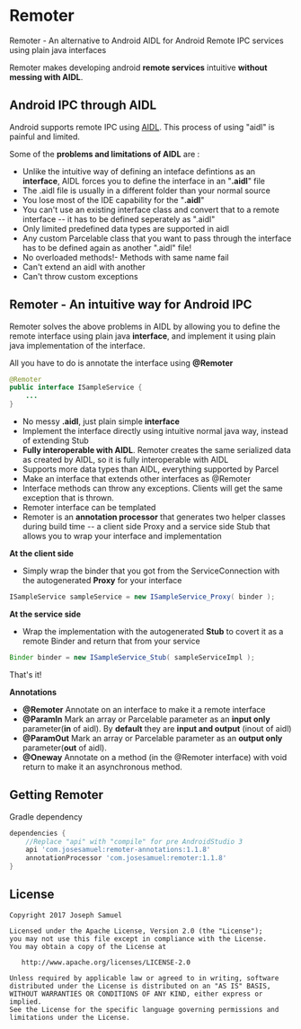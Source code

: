 # Remoter

Remoter  - An alternative to Android AIDL for Android Remote IPC services using plain java interfaces

Remoter makes developing android **remote services** intuitive **without messing with AIDL**.

## Android IPC through AIDL

Android supports remote IPC using [AIDL](https://developer.android.com/guide/components/aidl.html). This process of using "aidl" is painful and limited.

Some of the **problems and limitations of AIDL** are : 

* Unlike the intuitive way of defining an inteface defintions as an **interface**, AIDL forces you to define the interface in an "**.aidl**" file
* The .aidl file is usually in a different folder than your normal source
* You lose most of the IDE capability for the "**.aidl**" 
* You can't use an existing interface class and convert that to a remote interface -- it has to be defined seperately as ".aidl"
* Only limited predefined data types are supported in aidl
* Any custom Parcelable class that you want to pass through the interface has to be defined again as another ".aidl" file!
* No overloaded methods!- Methods with same name fail
* Can't extend an aidl with another
* Can't throw custom exceptions

## Remoter - An intuitive way for Android IPC

Remoter solves the above problems in AIDL by allowing you to define the remote interface using plain java **interface**, and implement it using plain java implementation of the interface.

All you have to do is annotate the interface using **@Remoter**


```java
@Remoter
public interface ISampleService {
    ...
}

```

* No messy **.aidl**, just plain simple **interface**
* Implement the interface directly using intuitive normal java way, instead of extending Stub
* **Fully interoperable with AIDL**. Remoter creates the same serialized data as created by AIDL, so it is fully interoperable with AIDL
* Supports more data types than AIDL, everything supported by Parcel
* Make an interface that extends other interfaces as @Remoter
* Interface methods can throw any exceptions. Clients will get the same exception that is thrown.
* Remoter interface can be templated
* Remoter is an **annotation processor** that generates two helper classes during build time -- a client side Proxy and a service side Stub that allows you to wrap your interface and implementation


**At the client side**

* Simply wrap the binder that you got from the ServiceConnection with the autogenerated **Proxy** for your interface

```java
ISampleService sampleService = new ISampleService_Proxy( binder );

```

**At the service side**

* Wrap the implementation with the autogenerated **Stub** to covert it as a remote Binder and return that from your service

```java
Binder binder = new ISampleService_Stub( sampleServiceImpl );

```

That's it! 


**Annotations**

* **@Remoter** Annotate on an interface to make it a remote interface
* **@ParamIn** Mark an array or Parcelable parameter as an **input only** parameter(**in** of aidl). By **default** they are **input and output** (inout of aidl)
* **@ParamOut** Mark an array or Parcelable parameter as an **output only** parameter(**out** of aidl).
* **@Oneway** Annotate on a method (in the @Remoter interface) with void return to make it an asynchronous method. 



Getting Remoter
--------

Gradle dependency

```groovy
dependencies {
	//Replace "api" with "compile" for pre AndroidStudio 3
    api 'com.josesamuel:remoter-annotations:1.1.8'
    annotationProcessor 'com.josesamuel:remoter:1.1.8'
}
```


License
-------

    Copyright 2017 Joseph Samuel

    Licensed under the Apache License, Version 2.0 (the "License");
    you may not use this file except in compliance with the License.
    You may obtain a copy of the License at

       http://www.apache.org/licenses/LICENSE-2.0

    Unless required by applicable law or agreed to in writing, software
    distributed under the License is distributed on an "AS IS" BASIS,
    WITHOUT WARRANTIES OR CONDITIONS OF ANY KIND, either express or implied.
    See the License for the specific language governing permissions and
    limitations under the License.


